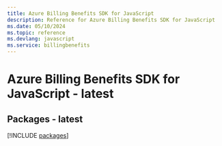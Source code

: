 ```yaml
---
title: Azure Billing Benefits SDK for JavaScript
description: Reference for Azure Billing Benefits SDK for JavaScript
ms.date: 05/10/2024
ms.topic: reference
ms.devlang: javascript
ms.service: billingbenefits
---
```

# Azure Billing Benefits SDK for JavaScript - latest
## Packages - latest
[!INCLUDE [packages](billing-benefits-index.md)]
